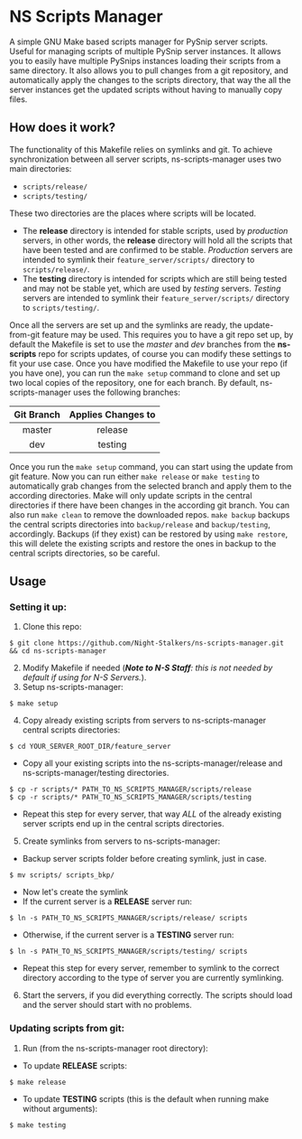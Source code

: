 # NS Scripts Manager
A simple GNU Make based scripts manager for PySnip server scripts. Useful for managing scripts of multiple PySnip server instances. It allows you to easily have multiple PySnips instances loading their scripts from a same directory. It also allows you to pull changes from a git repository, and automatically apply the changes to the scripts directory, that way the all the server instances get the updated scripts without having to manually copy files.

## How does it work?
The functionality of this Makefile relies on symlinks and git. To achieve synchronization between all server scripts, ns-scripts-manager uses two main directories:
* `scripts/release/`
* `scripts/testing/`

These two directories are the places where scripts will be located. 
* The **release** directory is intended for stable scripts, used by _production_ servers, in other words, the **release** directory will hold all the scripts that have been tested and are confirmed to be stable. _Production_ servers are intended to symlink their `feature_server/scripts/` directory to `scripts/release/`.
* The **testing** directory is intended for scripts which are still being tested and may not be stable yet, which are used by _testing_ servers. _Testing_ servers are intended to symlink their `feature_server/scripts/` directory to `scripts/testing/`.

Once all the servers are set up and the symlinks are ready, the update-from-git feature may be used. This requires you to have a git repo set up, by default the Makefile is set to use the *master* and *dev* branches from the **ns-scripts** repo for scripts updates, of course you can modify these settings to fit your use case. Once you have modified the Makefile to use your repo (if you have one), you can run the `make setup` command to clone and set up two local copies of the repository, one for each branch. By default, ns-scripts-manager uses the following branches:


| Git Branch | Applies Changes to |
| :---: | :---: |
| master | release |
| dev | testing |


Once you run the `make setup` command, you can start using the update from git feature. Now you can run either `make release` or `make testing` to automatically grab changes from the selected branch and apply them to the according directories. Make will only update scripts in the central directories if there have been changes in the according git branch. You can also run `make clean` to remove the downloaded repos. `make backup` backups the central scripts directories into `backup/release` and `backup/testing`, accordingly. Backups (if they exist) can be restored by using `make restore`, this will delete the existing scripts and restore the ones in backup to the central scripts directories, so be careful. 

## Usage
### Setting it up:
1. Clone this repo:

```console
$ git clone https://github.com/Night-Stalkers/ns-scripts-manager.git && cd ns-scripts-manager
```

2. Modify Makefile if needed (***Note to N-S Staff**: this is not needed by default if using for N-S Servers.*).
3. Setup ns-scripts-manager:

```console
$ make setup
```
4. Copy already existing scripts from servers to ns-scripts-manager central scripts directories:
```console
$ cd YOUR_SERVER_ROOT_DIR/feature_server
```
- Copy all your existing scripts into the ns-scripts-manager/release and ns-scripts-manager/testing directories.
```console
$ cp -r scripts/* PATH_TO_NS_SCRIPTS_MANAGER/scripts/release
$ cp -r scripts/* PATH_TO_NS_SCRIPTS_MANAGER/scripts/testing
```
- Repeat this step for every server, that way *ALL* of the already existing server scripts end up in the central scripts directories.

5. Create symlinks from servers to ns-scripts-manager:
- Backup server scripts folder before creating symlink, just in case.
```console
$ mv scripts/ scripts_bkp/
```
- Now let's create the symlink
- If the current server is a **RELEASE** server run:
```console
$ ln -s PATH_TO_NS_SCRIPTS_MANAGER/scripts/release/ scripts
```
- Otherwise, if the current server is a **TESTING** server run:
```console
$ ln -s PATH_TO_NS_SCRIPTS_MANAGER/scripts/testing/ scripts
```
- Repeat this step for every server, remember to symlink to the correct directory according to the type of server you are currently symlinking.

6. Start the servers, if you did everything correctly. The scripts should load and the server should start with no problems.

### Updating scripts from git:

1. Run (from the ns-scripts-manager root directory):
- To update **RELEASE** scripts:
```console
$ make release
```
- To update **TESTING** scripts (this is the default when running make without arguments):
```console
$ make testing
```
